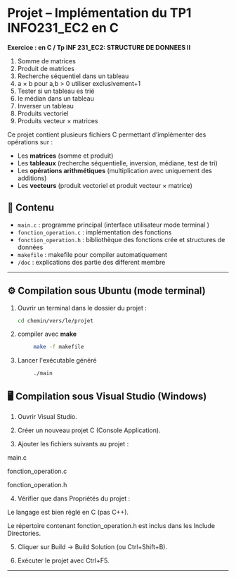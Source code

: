 # Projet – Implémentation du TP1 INFO231_EC2  en C

**Exercice : en C / Tp INF 231_EC2: STRUCTURE DE DONNEES II**

1. Somme de matrices
2. Produit de matrices
3. Recherche séquentiel dans un tableau 
4. a × b pour a,b > 0 utiliser exclusivement+1
5. Tester si un tableau es trié 
6. le médian dans un tableau 
7. Inverser un tableau 
8. Produits vectoriel
9. Produits vecteur × matrices

Ce projet contient plusieurs fichiers C permettant d’implémenter des opérations sur :
- Les **matrices** (somme et produit)
- Les **tableaux** (recherche séquentielle, inversion, médiane, test de tri)
- Les **opérations arithmétiques** (multiplication avec uniquement des additions)
- Les **vecteurs** (produit vectoriel et produit vecteur × matrice)

## 📂 Contenu
- `main.c` : programme principal (interface utilisateur mode terminal )
- `fonction_operation.c` : implémentation des fonctions
- `fonction_operation.h` : bibliothèque des fonctions crée et structures de données
- `makefile` : makefile pour compiler automatiquement
- `/doc` : explications des partie des different membre

---

## ⚙️ Compilation sous **Ubuntu (mode terminal)**

1. Ouvrir un terminal dans le dossier du projet :
   ```bash
   cd chemin/vers/le/projet
2. compiler avec **make**
   ```bash
		make -f makefile
3. Lancer l'exécutable généré
   ```bash
		./main

## 🖥️ Compilation sous **Visual Studio (Windows)**

1. Ouvrir Visual Studio.


2. Créer un nouveau projet C (Console Application).


3. Ajouter les fichiers suivants au projet :

main.c

fonction_operation.c

fonction_operation.h



4. Vérifier que dans Propriétés du projet :

Le langage est bien réglé en C (pas C++).

Le répertoire contenant fonction_operation.h est inclus dans les Include Directories.



5. Cliquer sur Build → Build Solution (ou Ctrl+Shift+B).


6. Exécuter le projet avec Ctrl+F5.




---


